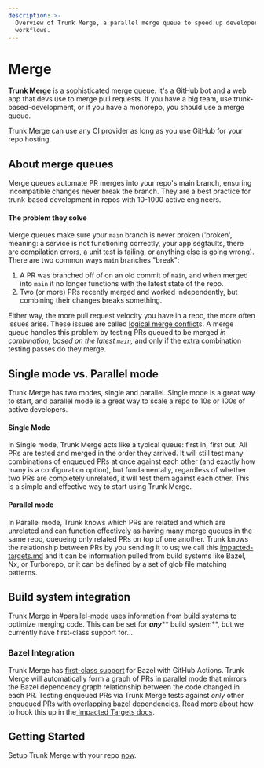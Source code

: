 ```yaml
---
description: >-
  Overview of Trunk Merge, a parallel merge queue to speed up developer
  workflows.
---
```


# Merge

**Trunk Merge** is a sophisticated merge queue. It's a GitHub bot and a web app that devs use to merge pull requests. If you have a big team, use trunk-based-development, or if you have a monorepo, you should use a merge queue.

Trunk Merge can use any CI provider as long as you use GitHub for your repo hosting.

## About merge queues

Merge queues automate PR merges into your repo's main branch, ensuring incompatible changes never break the branch. They are a best practice for trunk-based development in repos with 10-1000 active engineers.

#### The problem they solve

Merge queues make sure your `main` branch is never broken ('broken', meaning: a service is not functioning correctly, your app segfaults, there are compilation errors, a unit test is failing, or anything else is going wrong).\
There are two common ways `main` branches "break":

1. A PR was branched off of on an old commit of `main`, and when merged into `main` it no longer functions with the latest state of the repo.
2. Two (or more) PRs recently merged and worked independently, but combining their changes breaks something.

Either way, the more pull request velocity you have in a repo, the more often issues arise. These issues are called [logical merge conflict](https://trunk.io/blog/what-is-a-logical-merge-conflict)s. A merge queue handles this problem by testing PRs queued to be merged _in combination, based on the latest `main`,_ and only if the extra combination testing passes do they merge.

## Single mode vs. Parallel mode <a href="#single-mode-vs-parallel-mode" id="single-mode-vs-parallel-mode"></a>

Trunk Merge has two modes, single and parallel. Single mode is a great way to start, and parallel mode is a great way to scale a repo to 10s or 100s of active developers.

#### Single Mode

In Single mode, Trunk Merge acts like a typical queue: first in, first out. All PRs are tested and merged in the order they arrived. It will still test many combinations of enqueued PRs at once against each other (and exactly how many is a configuration option), but fundamentally, regardless of whether two PRs are completely unrelated, it will test them against each other. This is a simple and effective way to start using Trunk Merge.

#### Parallel mode

In Parallel mode, Trunk knows which PRs are related and which are unrelated and can function effectively as having many merge queues in the same repo, queueing only related PRs on top of one another. Trunk knows the relationship between PRs by you sending it to us; we call this [impacted-targets.md](set-up-trunk-merge/impacted-targets.md "mention") and it can be information pulled from build systems like Bazel, Nx, or Turborepo, or it can be defined by a set of glob file matching patterns.

## Build system integration

Trunk Merge in [#parallel-mode](./#parallel-mode "mention") uses information from build systems to optimize merging code. This can be set for _**any**_** build system**, but we currently have first-class support for...

### Bazel Integration

Trunk Merge has [first-class support](https://github.com/trunk-io/merge-action) for Bazel with GitHub Actions. Trunk Merge will automatically form a graph of PRs in parallel mode that mirrors the Bazel dependency graph relationship between the code changed in each PR. Testing enqueued PRs via Trunk Merge tests against _only_ other enqueued PRs with overlapping bazel dependencies. Read more about how to hook this up in the[ Impacted Targets docs](set-up-trunk-merge/impacted-targets.md).

## Getting Started

Setup Trunk Merge with your repo [now](set-up-trunk-merge/).
